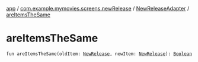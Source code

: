 [app](../../index.md) / [com.example.mymovies.screens.newRelease](../index.md) / [NewReleaseAdapter](index.md) / [areItemsTheSame](./are-items-the-same.md)

# areItemsTheSame

`fun areItemsTheSame(oldItem: `[`NewRelease`](../../com.example.mymovies.models/-new-release/index.md)`, newItem: `[`NewRelease`](../../com.example.mymovies.models/-new-release/index.md)`): `[`Boolean`](https://kotlinlang.org/api/latest/jvm/stdlib/kotlin/-boolean/index.html)